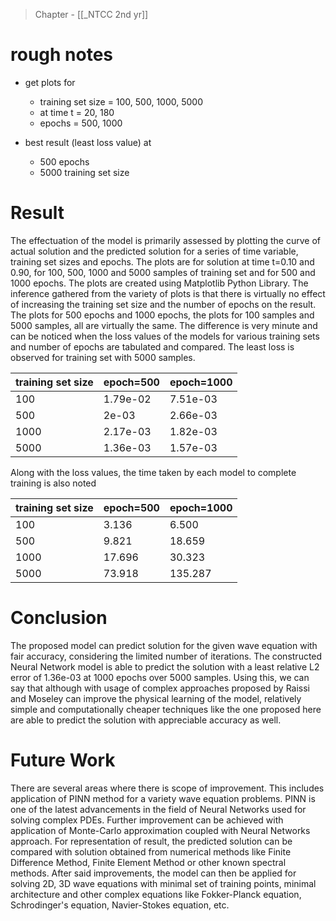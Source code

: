 >Chapter - [[_NTCC 2nd yr]]

# rough notes
* get plots for 
	* training set size = 100, 500, 1000, 5000
	* at time t = 20, 180
	* epochs = 500, 1000

* best result (least loss value) at 
	* 500 epochs
	* 5000 training set size

# Result
The effectuation of the model is primarily assessed by plotting the curve of actual solution and the predicted solution for a series of time variable, training set sizes and epochs. The plots are for solution at time t=0.10 and 0.90, for 100, 500, 1000 and 5000 samples of training set and for 500 and 1000 epochs. The plots are created using Matplotlib Python Library. The inference gathered from the variety of plots is that there is virtually no effect of increasing the training set size and the number of epochs on the result. The plots for 500 epochs and 1000 epochs, the plots for 100 samples and 5000 samples, all are virtually the same. The difference is very minute and can be noticed when the loss values of the models for various training sets and number of epochs are tabulated and compared. The least loss is observed for training set with 5000 samples. 

| training set size | epoch=500 | epoch=1000 |
| ----------------- | --------- | ---------- |
| 100               | 1.79e-02  | 7.51e-03   |
| 500               | 2e-03     | 2.66e-03   |
| 1000              | 2.17e-03  | 1.82e-03   |
| 5000              | 1.36e-03  | 1.57e-03   |

Along with the loss values, the time taken by each model to complete training is also noted 

| training set size | epoch=500 | epoch=1000 |
| ----------------- | --------- | ---------- |
| 100               | 3.136     | 6.500      |
| 500               | 9.821     | 18.659     |
| 1000              | 17.696    | 30.323     |
| 5000              | 73.918    | 135.287    |

# Conclusion
The proposed model can predict solution for the given wave equation with fair accuracy, considering the limited number of iterations. The constructed Neural Network model is able to predict the solution with a least relative L2 error of 1.36e-03 at 1000 epochs over 5000 samples. Using this, we can say that although with usage of complex approaches proposed by Raissi and Moseley can improve the physical learning of the model, relatively simple and computationally cheaper techniques like the one proposed here are able to predict the solution with appreciable accuracy as well.

# Future Work
There are several areas where there is scope of improvement. This includes application of PINN method for a variety wave equation problems. PINN is one of the latest advancements in the field of Neural Networks used for solving complex PDEs. Further improvement can be achieved with application of Monte-Carlo approximation coupled with Neural Networks approach. For representation of result, the predicted solution can be compared with solution obtained from numerical methods like Finite Difference Method, Finite Element Method or other known spectral methods. After said improvements, the model can then be applied for solving 2D, 3D wave equations with minimal set of training points, minimal architecture and other complex equations like Fokker-Planck equation, Schrodinger's equation, Navier-Stokes equation, etc.
